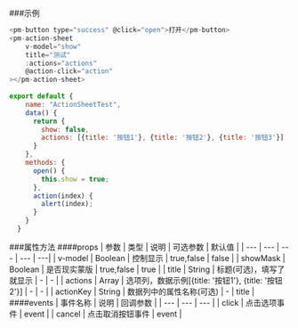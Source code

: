 ###示例
```js
<pm-button type="success" @click="open">打开</pm-button>
<pm-action-sheet
    v-model="show"
    title="测试"
    :actions="actions"
    @action-click="action"
></pm-action-sheet>
    
export default {
    name: "ActionSheetTest",
    data() {
      return {
        show: false,
        actions: [{title: '按钮1'}, {title: '按钮2'}, {title: '按钮3'}]
      }
    },
    methods: {
      open() {
        this.show = true;
      },
      action(index) {
        alert(index);
      }
    }
  }
```
###属性方法
####props
| 参数 | 类型 | 说明 | 可选参数 | 默认值 |
| --- | --- | --- | --- | ---|
| v-model | Boolean | 控制显示 | true,false | false |
| showMask | Boolean | 是否现实蒙版 | true,false | true |
| title | String | 标题(可选)，填写了就显示 | - | - |
| actions | Array | 选项列，数据示例[{title: '按钮1'}, {title: '按钮2'}] | - | - |
| actionKey | String | 数据列中的属性名称(可选) | - | title |
####events
| 事件名称 | 说明 | 回调参数 | 
| --- | --- | --- |
| click | 点击选项事件 | event |
| cancel | 点击取消按钮事件 | event |
